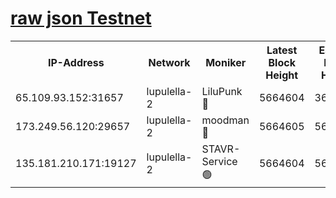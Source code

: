 [raw json Testnet](https://rpc-check.jaclalt.stavr.tech/jaclalt/rpc-jaclalt-result.json)
=

<table><tr><th>IP-Address</th><th>Network</th><th>Moniker</th><th>Latest Block Height</th><th>Earliest Block Height</th><th>Catching Up</th><th>Tx Index</th><th>Voting Power</th><th>Scan Time</th></tr><tr><td>65.109.93.152:31657</td><td>lupulella-2</td><td>LiluPunk 🔴</td><td>5664604</td><td>3688866</td><td>False</td><td>on</td><td>685033</td><td>2023-12-11T02:47:07.953832067UTC</td></tr><tr><td>173.249.56.120:29657</td><td>lupulella-2</td><td>moodman 🔴</td><td>5664605</td><td>5631101</td><td>False</td><td>off</td><td>769094</td><td>2023-12-11T02:47:14.476120560UTC</td></tr><tr><td>135.181.210.171:19127</td><td>lupulella-2</td><td>STAVR-Service 🟢</td><td>5664604</td><td>5663001</td><td>False</td><td>on</td><td>0</td><td>2023-12-11T02:47:07.644258506UTC</td></tr></table>
